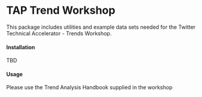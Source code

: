 TAP Trend Workshop
==================

This package includes utilities and example data sets needed for the Twitter Technical Accelerator - Trends Workshop.

#### Installation

TBD

#### Usage

Please use the Trend Analysis Handbook supplied in the workshop
